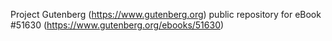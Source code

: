 Project Gutenberg (https://www.gutenberg.org) public repository for
eBook #51630 (https://www.gutenberg.org/ebooks/51630)
